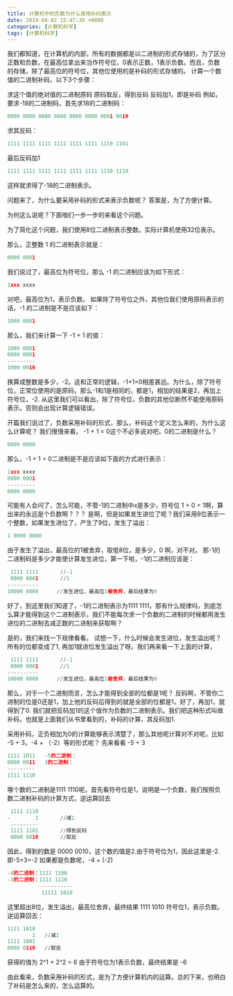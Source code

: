 ```yaml
---
title: 计算机中的负数为什么使用补码表示
date: 2019-04-02 15:47:38 +0800
categories: [计算机科学]
tags: [计算机科学]
---
```

我们都知道，在计算机的内部，所有的数据都是以二进制的形式存储的，为了区分正数和负数，在最高位拿出来当作符号位，0表示正数，1表示负数。而且，负数的存储，除了最高位的符号位，其他位使用的是补码的形式存储的。
计算一个数值的二进制补码，以下3个步骤：

求这个值的绝对值的二进制原码
原码取反，得到反码
反码加1，即是补码
例如，要求-18的二进制码，首先求18的二进制码：

```python
0000 0000 0000 0000 0000 0000 0001 0010
```
求其反码：

```python
1111 1111 1111 1111 1111 1111 1110 1101
```
最后反码加1

```python
1111 1111 1111 1111 1111 1111 1110 1110
```
这样就求得了-18的二进制表示。

问题来了，为什么要采用补码的形式来表示负数呢？
答案是，为了方便计算。

为何这么说呢？下面咱们一步一步的来看这个问题。

为了简化这个问题，我们使用8位二进制表示整数。实际计算机使用32位表示。

那么，正整数 1 的二进制表示就是：

```python
0000 0001
```
我们说过了，最高位为符号位，那么 -1 的二进制应该为如下形式：

```python
1xxx xxxx
```
对吧，最高位为1，表示负数。
如果除了符号位之外，其他位我们使用原码表示的话，-1 的二进制是不是应该如下：

```python
1000 0001
```
那么，我们来计算一下 -1 + 1 的值：

```python
1000 0001
0000 0001
---------
1000 0010
```
换算成整数是多少，-2。这和正常的逻辑，-1+1=0相差甚远。为什么，除了符号位，正常位使用的是原码，那么-1和1是相同的，都是1，相加的结果是2，再加上符号位，-2.
从这里我们可以看出，除了符号位，负数的其他位断然不能使用原码表示。否则会出现计算逻辑错误。

开篇我们说过了，负数采用补码的形式，那么，补码这个定义怎么来的，为什么这么计算呢？
我们慢慢来看。
-1 + 1 = 0这个不必多说对吧，0的二进制是什么？

```python
0000 0000
```
那么，-1 + 1 = 0二进制是不是应该如下面的方式进行表示：

```python
1xxx xxxx
0000 0001
---------
0000 0000
```
可能有人会问了，怎么可能，不管-1的二进制中x是多少，符号位 1 + 0 = 1啊，算出来的永远是个负数啊？？？
是啊，但是如果发生进位了呢？我们采用8位表示一个整数，如果发生进位了，产生了9位，发生了溢出：

```python
1 0000 0000
```
由于发生了溢出，最高位的1被舍弃，取低8位，是多少，0 啊，对不对。
那-1的二进制码是多少才能使计算发生进位，算一下啦，-1的二进制应该是：

```python
 1111 1111       //-1
 0000 0001       //1
----------
10000 0000      //发生进位，最高位1被舍弃，最后结果为0
```
好了，到这里我们知道了，-1的二进制表示为1111 1111，那有什么规律吗，到底怎么算才能得到这个二进制表示，我们不能每次求一个负数的二进制的时候都用发生进位的二进制去减正数的二进制来获取啊？

是的，我们来找一下规律看看。
试想一下，什么时候会发生进位，发生溢出呢？
所有的位都变成了1, 再加1就进位发生溢出了呀。我们再来看一下上面的计算，

```python
 1111 1111       //-1
 0000 0001       //1
----------
10000 0000      //发生进位，最高位1被舍弃，最后结果为0
```
那么，对于一个二进制而言，怎么才能得到全部的位都是1呢？
反码啊，不管你二进制的位是0还是1，加上他的反码后得到的就是全部的位都是1，好了，再加1，就得到了0.
我们就把反码加1的这个值作为负数的二进制表示。我们把这种形式叫做补码，也就是上面我们从书里看到的，补码的计算，其反码加1.

采用补码，正负相加为0的计算能够表示清楚了，那么其他呢计算对不对呢，比如 -5 + 3，-4 + （-2）等的形式呢？
先来看看 -5 + 3

```python
1111 1011   -5的二进制： 
0000 0011   3的二进制：  
---------
1111 1110
```
哪个数的二进制是1111 1110呢，首先看符号位是1，说明是一个负数，我们按照负数二进制补码的计算方式，逆运算回去

```python
 1111 1110       
-        1       //减1
 ---------
 1111 1101       //得到反码
 0000 0010       //取反
```
因此，得到的数是 0000 0010，这个数的值是2.由于符号位为1，因此这里是-2.即-5+3=-2
如果都是负数呢，-4 + (-2)

```python
-4的二进制：1111 1100
-2的二进制：1111 1110
          -----------
           11111 1010
```
这里超出8位，发生溢出，最高位舍弃，最终结果 1111 1010
符号位1，表示负数。逆运算回去：

```python
1111 1010
        1   //减1
1111 1001
0000 0110   //取反
```
获得的值为 2^1 + 2^2 = 6
由于符号位为1表示负数，最终结果是 -6

由此看来，负数采用补码的形式，是为了方便计算机内的运算。总的下来，也明白了补码是怎么来的，怎么运算的。